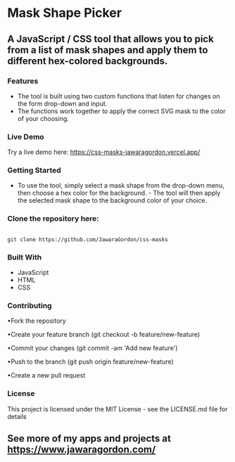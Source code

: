 # Mask Shape Picker

## A JavaScript / CSS tool that allows you to pick from a list of mask shapes and apply them to different hex-colored backgrounds.

### Features

- The tool is built using two custom functions that listen for changes on the form drop-down and input.
- The functions work together to apply the correct SVG mask to the color of your choosing.

### Live Demo

Try a live demo here: https://css-masks-jawaragordon.vercel.app/

### Getting Started

- To use the tool, simply select a mask shape from the drop-down menu, then choose a hex color for the background. - The tool will then apply the selected mask shape to the background color of your choice.

### Clone the repository here:

```text

git clone https://github.com/JawaraGordon/css-masks

```

### Built With

- JavaScript
- HTML
- CSS

### Contributing

•Fork the repository

•Create your feature branch (git checkout -b feature/new-feature)

•Commit your changes (git commit -am 'Add new feature')

•Push to the branch (git push origin feature/new-feature)

•Create a new pull request

### License

This project is licensed under the MIT License - see the LICENSE.md file for details

## See more of my apps and projects at https://www.jawaragordon.com/

